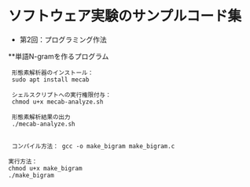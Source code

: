 # ソフトウェア実験のサンプルコード集

* 第2回：プログラミング作法 
 
 
**単語N-gramを作るプログラム 
 
```
 形態素解析器のインストール： 
 sudo apt install mecab 
 
 シェルスクリプトへの実行権限付与： 
 chmod u+x mecab-analyze.sh
 
 形態素解析結果の出力 
 ./mecab-analyze.sh 
 
 
 コンパイル方法： gcc -o make_bigram make_bigram.c 

実行方法： 
chmod u+x make_bigram
./make_bigram


```

